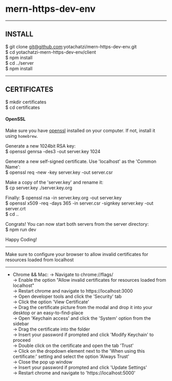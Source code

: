 # mern-https-dev-env

--------
INSTALL
--------
$ git clone git@github.com:yotachatzi/mern-https-dev-env.git  
$ cd yotachatzi-mern-https-dev-env/client  
$ npm install  
$ cd ../server  
$ npm install  

------------
CERTIFICATES
------------
$ mkdir certificates  
$ cd certificates  

#### OpenSSL

Make sure you have [openssl](https://www.openssl.org/) installed on your computer. 
If not, install it using `homebrew`.

Generate a new 1024bit RSA key:  
$ openssl genrsa -des3 -out server.key 1024  
  
Generate a new self-signed certificate. Use 'localhost' as the 'Common Name':  
$ openssl req -new -key server.key -out server.csr  
  
Make a copy of the 'server.key' and rename it:  
$ cp server.key ./server.key.org  
  
Finally:
$ openssl rsa -in server.key.org -out server.key  
$ openssl x509 -req -days 365 -in server.csr -signkey server.key   -out server.crt  
$ cd ..  
  
Congrats! You can now start both servers from the server directory:  
$ npm run dev  
  
Happy Coding! 

*****
Make sure to configure your browser to allow invalid certificates for resources loaded from localhost
*****

* Chrome && Mac:
-> Navigate to chrome://flags/  
-> Enable the option "Allow invalid certificates for resources loaded from localhost"  
-> Restart chrome and navigate to https://localhost:3000  
-> Open developer tools and click the 'Security' tab  
-> Click the option 'View Certificate'  
-> Drag the certificate picture from the modal and drop it into your desktop or an easy-to-find-place  
-> Open 'Keychain access' and click the 'System' option from the sidebar  
-> Drag the certificate into the folder  
-> Insert your password if prompted and click 'Modify Keychain' to proceed  
-> Double click on the certificate and open the tab 'Trust'  
-> Click on the dropdown element next to the 'When using this certificate:' setting and select the option 'Always Trust'  
-> Close the pop up window  
-> Insert your password if prompted and click 'Update Settings'  
-> Restart chrome and navigate to 'https://localhost:5000'  
